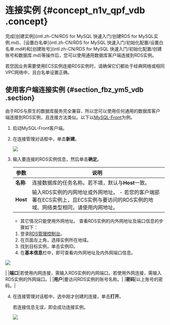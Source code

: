 # 连接实例 {#concept_n1v_qpf_vdb .concept}

完成[创建实例](intl.zh-CN/RDS for MySQL 快速入门/创建RDS for MySQL实例.md)、[设置白名单](intl.zh-CN/RDS for MySQL 快速入门/初始化配置/设置白名单.md#)和[创建账号](intl.zh-CN/RDS for MySQL 快速入门/初始化配置/创建账号和数据库.md)等操作后，您可以使用通用数据库客户端连接到RDS实例。

若您因业务需要使用ECS实例连接RDS实例时，请确保它们都处于经典网络或相同VPC网络中，且白名单设置正确。

## 使用客户端连接实例 {#section_fbz_ym5_vdb .section}

由于RDS与原生的数据库服务完全兼容，所以您可以使用任何通用的数据库客户端连接到RDS实例，且连接方法类似。以下以[MySQL-Front](http://www.mysqlfront.de/)为例。

1.  启动MySQL-Front客户端。
2.  在连接管理对话框中，单击**新建**。

    ![](http://static-aliyun-doc.oss-cn-hangzhou.aliyuncs.com/assets/img/7823/15514031112607_zh-CN.png)

3.  输入要连接的RDS实例信息，然后单击**确定**。

    |参数|说明|
    |--|--|
    |**名称**|连接数据库的任务名称。若不填，默认与**Host**一致。|
    |**Host**|输入RDS实例的内网地址或外网地址。    -   若您的客户端部署在ECS实例上，且ECS实例与要访问的RDS实例的地域、网络类型相同，请使用内网地址。
    -   其它情况只能使用外网地址。
查看RDS实例的内外网地址及端口信息的步骤如下：

    1.  登录[RDS管理控制台](https://rds.console.aliyun.com)。
    2.  在页面左上角，选择实例所在地域。
    3.  找到目标实例，单击实例ID。
    4.  在**基本信息**栏中，即可查看内外网地址及内外网端口信息。

![](http://static-aliyun-doc.oss-cn-hangzhou.aliyuncs.com/assets/img/7823/15514031122609_zh-CN.png)

|
    |**端口**|若使用内网连接，需输入RDS实例的内网端口。若使用外网连接，需输入RDS实例的外网端口。|
    |**用户**|要访问RDS实例的账号名称。|
    |**密码**|以上账号的密码。|

4.  在连接管理对话框中，选中刚才创建的连接，单击**打开**。

    若连接信息无误，即会成功连接实例。

    ![](http://static-aliyun-doc.oss-cn-hangzhou.aliyuncs.com/assets/img/7823/15514031122610_zh-CN.png)



